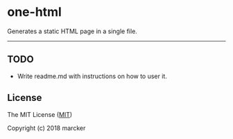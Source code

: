 # one-html

Generates a static HTML page in a single file.

---

## TODO

- Write readme.md with instructions on how to user it.

## License

The MIT License ([MIT](https://github.com/marcker/one-html/blob/master/license.md))

Copyright (c) 2018 marcker
